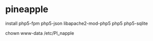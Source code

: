 # pineapple


install
php5-fpm php5-json libapache2-mod-php5 php5 php5-sqlite


chown www-data /etc/PI_napple